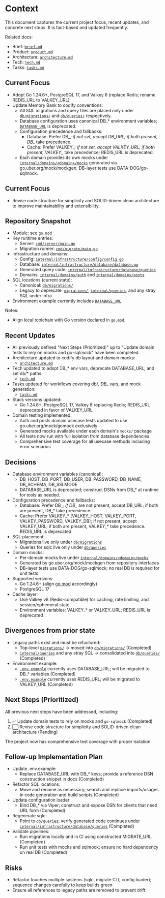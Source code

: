 # Context

This document captures the current project focus, recent updates, and concrete next steps. It is fact-based and updated frequently.

Related docs:
- Brief: [`brief.md`](.agents/rules/memory-bank/brief.md)
- Product: [`product.md`](.agents/rules/memory-bank/product.md)
- Architecture: [`architecture.md`](.agents/rules/memory-bank/architecture.md)
- Tech: [`tech.md`](.agents/rules/memory-bank/tech.md)
- Tasks: [`tasks.md`](.agents/rules/memory-bank/tasks.md)

## Current Focus

- Adopt Go 1.24.6+, PostgreSQL 17, and Valkey 8 (replace Redis; rename REDIS_URL to VALKEY_URL)
- Update Memory Bank to codify conventions:
  - All SQL migrations and query files are placed only under [`db/migrations/`](db/migrations/) and [`db/queries/`](db/queries/) respectively.
  - Database configuration uses canonical DB_* environment variables; [`DATABASE_URL`](.env.example) is deprecated.
  - Configuration precedence and fallbacks:
    - Database: Prefer DB_*; if not set, accept DB_URL; if both present, DB_* take precedence.
    - Cache: Prefer VALKEY_*; if not set, accept VALKEY_URL; if both present, VALKEY_* take precedence; REDIS_URL is deprecated.
  - Each domain provides its own mocks under [`internal/domains/<domain>/mocks`](internal/domains/) generated via go.uber.org/mock/mockgen; DB-layer tests use DATA-DOG/go-sqlmock.

## Current Focus
- Revise code structure for simplicity and SOLID-driven clean architecture to improve maintainability and extensibility.

## Repository Snapshot

- Module: see [`go.mod`](go.mod)
- Key runtime entries:
  - Server: [`cmd/server/main.go`](cmd/server/main.go)
  - Migration runner: [`cmd/migrate/main.go`](cmd/migrate/main.go)
- Infrastructure and domains:
  - Config: [`internal/infrastructure/config/config.go`](internal/infrastructure/config/config.go)
  - Database: [`internal/infrastructure/database/database.go`](internal/infrastructure/database/database.go)
  - Generated query code: [`internal/infrastructure/database/queries`](internal/infrastructure/database/queries)
  - Domains: [`internal/domains/auth`](internal/domains/auth) and [`internal/domains/posts`](internal/domains/posts)
- SQL locations (current state):
  - Canonical: [`db/migrations/`](db/migrations/)
  - Legacy to deprecate: [`migrations/`](migrations/), [`internal/queries`](internal/queries), and any stray SQL under infra
- Environment example currently includes [`DATABASE_URL`](.env.example)

Notes:
- Align local toolchain with Go version declared in [`go.mod`](go.mod).

## Recent Updates
- All previously defined "Next Steps (Prioritized)" up to "Update domain tests to rely on mocks and go-sqlmock" have been completed.
- Architecture updated to codify db layout and domain mocks:
  - [`architecture.md`](.agents/rules/memory-bank/architecture.md)
- Tech updated to adopt DB_* env vars, deprecate DATABASE_URL, and set db/* paths:
  - [`tech.md`](.agents/rules/memory-bank/tech.md)
- Tasks updated for workflows covering db/*, DB_* vars, and mock generation:
  - [`tasks.md`](.agents/rules/memory-bank/tasks.md)
- Stack versions updated:
  - Go 1.24.6+, PostgreSQL 17, Valkey 8 replacing Redis; REDIS_URL deprecated in favor of VALKEY_URL
- Domain testing implemented:
  - Auth and posts domain usecase tests updated to use go.uber.org/mock/gomock exclusively
  - Generated mocks available under each domain's `mocks/` package  
  - All tests now run with full isolation from database dependencies
  - Comprehensive test coverage for all usecase methods including error scenarios


## Decisions

- Database environment variables (canonical):
  - DB_HOST, DB_PORT, DB_USER, DB_PASSWORD, DB_NAME, DB_SCHEMA, DB_SSLMODE
  - DATABASE_URL is deprecated; construct DSNs from DB_* at runtime for tools as needed.
- Configuration precedence and fallbacks:
  - Database: Prefer DB_*; if DB_* are not present, accept DB_URL; if both are present, DB_* take precedence.
  - Cache: Prefer VALKEY_* (VALKEY_HOST, VALKEY_PORT, VALKEY_PASSWORD, VALKEY_DB); if not present, accept VALKEY_URL; if both are present, VALKEY_* take precedence. REDIS_URL is deprecated.
- SQL placement:
  - Migrations live only under [`db/migrations`](db/migrations/)
  - Queries for sqlc live only under [`db/queries`](db/queries/)
- Domain mocks:
  - Per-domain mocks live under [`internal/domains/<domain>/mocks`](internal/domains/)
  - Generated by go.uber.org/mock/mockgen from repository interfaces
  - DB-layer tests use DATA-DOG/go-sqlmock; no real DB is required for unit tests
- Supported versions:
  - Go 1.24.6+ (align [go.mod](go.mod:1) accordingly)
  - PostgreSQL 17
- Cache layer:
  - Use Valkey v8 (Redis-compatible) for caching, rate limiting, and session/ephemeral state
  - Environment variables: VALKEY_* or VALKEY_URL; REDIS_URL is deprecated
## Divergences from prior state

- Legacy paths exist and must be refactored:
  - Top-level [`migrations/`](migrations/) → moved into [`db/migrations/`](db/migrations/) (Completed)
  - [`internal/queries`](internal/queries) and any stray SQL → consolidated into [`db/queries/`](db/queries/) (Completed)
- Environment example:
  - [`.env.example`](.env.example) currently uses DATABASE_URL; will be migrated to DB_* variables (Completed)
  - [`.env.example`](.env.example) currently uses REDIS_URL; will be migrated to VALKEY_URL (Completed)


## Next Steps (Prioritized)

All previous next steps have been addressed, including:

1. ✅ Update domain tests to rely on mocks and `go-sqlmock` (Completed)
2. ⬜ Revise code structure for simplicity and SOLID-driven clean architecture (Pending)

The project now has comprehensive test coverage with proper isolation.

## Follow-up Implementation Plan

- Update .env.example:
  - Replace DATABASE_URL with DB_* keys; provide a reference DSN construction snippet in docs (Completed)
- Refactor SQL locations:
  - Move and rename as necessary; search and replace imports/usages in code generation and build scripts (Completed)
- Update configuration loader:
  - Bind DB_* via Viper; construct and expose DSN for clients that need URL form (Completed)
- Regenerate sqlc:
  - Point to [`db/queries`](db/queries); verify generated code continues under [`internal/infrastructure/database/queries`](internal/infrastructure/database/queries) (Completed)
- Validate pipelines:
  - Run migrations locally and in CI using constructed MIGRATE_URL (Completed)
  - Run unit tests with mocks and sqlmock; ensure no hard dependency on real DB (Completed)

## Risks

- Refactor touches multiple systems (sqlc, migrate CLI, config loader); sequence changes carefully to keep builds green
- Ensure all references to legacy paths are removed to prevent drift
